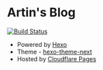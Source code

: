 # Artin's Blog

[![Build Status](https://github.com/bytemain/bytem.io/workflows/deploy-hexo/badge.svg)](https://github.com/bytemain/bytem.io/actions?query=workflow%3Adeploy-hexo)

- Powered by [Hexo](https://hexo.io/zh-cn/)
- Theme - [hexo-theme-next](https://github.com/theme-next/hexo-theme-next)
- Hosted by [Cloudflare Pages](https://pages.dev/)
